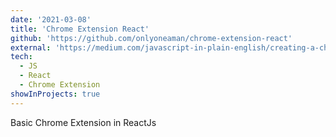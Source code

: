 ```yaml
---
date: '2021-03-08'
title: 'Chrome Extension React'
github: 'https://github.com/onlyoneaman/chrome-extension-react'
external: 'https://medium.com/javascript-in-plain-english/creating-a-chrome-extension-with-react-d92db20550cb'
tech:
  - JS
  - React
  - Chrome Extension
showInProjects: true
---
```


Basic Chrome Extension in ReactJs
